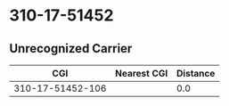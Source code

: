 # 310-17-51452
## Unrecognized Carrier


| CGI | Nearest CGI | Distance |
|-----|-------------|----------|
| 310-17-51452-106 |  | 0.0 |
